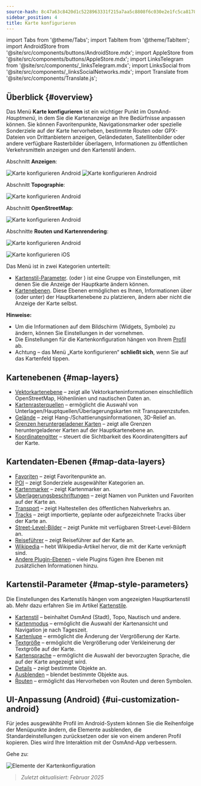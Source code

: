 ```yaml
---
source-hash: 8c47a63c8420d1c5228963331f215a7aa5c8808f6c030e2e1fc5ca817821edbb
sidebar_position: 4
title: Karte konfigurieren
---
```

import Tabs from '@theme/Tabs';
import TabItem from '@theme/TabItem';
import AndroidStore from '@site/src/components/buttons/AndroidStore.mdx';
import AppleStore from '@site/src/components/buttons/AppleStore.mdx';
import LinksTelegram from '@site/src/components/_linksTelegram.mdx';
import LinksSocial from '@site/src/components/_linksSocialNetworks.mdx';
import Translate from '@site/src/components/Translate.js';



## Überblick {#overview}

Das Menü **Karte konfigurieren** ist ein wichtiger Punkt im OsmAnd-*Hauptmenü*, in dem Sie die Kartenanzeige an Ihre Bedürfnisse anpassen können. Sie können Favoritenpunkte, Navigationsmarker oder spezielle Sonderziele auf der Karte hervorheben, bestimmte Routen oder GPX-Dateien von Drittanbietern anzeigen, Geländedaten, Satellitenbilder oder andere verfügbare Rasterbilder überlagern, Informationen zu öffentlichen Verkehrsmitteln anzeigen und den Kartenstil ändern.

<Tabs groupId="operating-systems" queryString="current-os">

<TabItem value="android" label="Android">

Abschnitt **Anzeigen**:

![Karte konfigurieren Android](@site/static/img/map/configure_map_show1_andr.png) ![Karte konfigurieren Android](@site/static/img/map/configure_map_show2_andr.png)

Abschnitt **Topographie**:

![Karte konfigurieren Android](@site/static/img/map/configure_map_topography_andr.png)

Abschnitt **OpenStreetMap**:

![Karte konfigurieren Android](@site/static/img/map/configure_map_osm_andr.png)

Abschnitte **Routen und Kartenrendering**:

![Karte konfigurieren Android](@site/static/img/map/configure_map_routes&Map_rendering_andr.png)

</TabItem>

<TabItem value="ios" label="iOS">

![Karte konfigurieren iOS](@site/static/img/map/configure-map-ios.png)

</TabItem>

</Tabs>


Das Menü **<Translate android="true" ids="configure_map"/>** ist in zwei Kategorien unterteilt:

- [Kartenstil-Parameter](#map-style-parameters). **<Translate android="true" ids="map_widget_map_rendering"/>** (oder **<Translate ios="true" ids="map_widget_renderer"/>**) ist eine Gruppe von Einstellungen, mit denen Sie die Anzeige der Hauptkarte ändern können.
- [Kartenebenen](#map-layers). Diese Ebenen ermöglichen es Ihnen, Informationen über (oder unter) der Hauptkartenebene zu platzieren, ändern aber nicht die Anzeige der Karte selbst.

**Hinweise:**

- Um die Informationen auf dem Bildschirm (Widgets, Symbole) zu ändern, können Sie Einstellungen in der [<Translate android="true" ids="layer_map_appearance"/>](../widgets/index.md) vornehmen.
- Die Einstellungen für die Kartenkonfiguration hängen von Ihrem [Profil](../personal/profiles.md) ab.
- Achtung – das Menü „Karte konfigurieren“ **schließt sich**, wenn Sie auf das Kartenfeld tippen.

## Kartenebenen {#map-layers}

- [Vektorkartenebene](../map/vector-maps.md) – zeigt alle Vektorkarteninformationen einschließlich OpenStreetMap, Höhenlinien und nautischen Daten an.
- [Kartenrasterquellen](../map/raster-maps.md#select-raster-maps) – ermöglicht die Auswahl von Unterlagen/Hauptquellen/Überlagerungskarten mit Transparenzstufen.
- [Gelände](../plugins/topography.md#hillshade-slope-and-altitude-layers) – zeigt Hang-/Schattierungsinformationen, 3D-Relief an.
- [Grenzen heruntergeladener Karten](../map/vector-maps.md#show-borders) – zeigt alle Grenzen heruntergeladener Karten auf der Hauptkartenebene an.
- [Koordinatengitter](../map/vector-maps.md#coordinates-grid) – steuert die Sichtbarkeit des Koordinatengitters auf der Karte.

## Kartendaten-Ebenen {#map-data-layers}

- [Favoriten](../map/point-layers-on-map.md) – zeigt Favoritenpunkte an.
- [POI](../map/point-layers-on-map.md) – zeigt Sonderziele ausgewählter Kategorien an.
- [Kartenmarker](../map/point-layers-on-map.md) – zeigt Kartenmarker an.
- [Überlagerungsbeschriftungen](../map/point-layers-on-map.md) – zeigt Namen von Punkten und Favoriten auf der Karte an.
- [Transport](../map/vector-maps.md#transport) – zeigt Haltestellen des öffentlichen Nahverkehrs an.
- [Tracks](../map/tracks/index.md) – zeigt importierte, geplante oder aufgezeichnete Tracks über der Karte an.
- [Street-Level-Bilder](../plugins/mapillary.md#map-layer) – zeigt Punkte mit verfügbaren Street-Level-Bildern an.
- [Reiseführer](../plan-route/travel-guides.md) – zeigt Reiseführer auf der Karte an.
- [Wikipedia](../plugins/wikipedia.md) – hebt Wikipedia-Artikel hervor, die mit der Karte verknüpft sind.
- [Andere Plugin-Ebenen](../plugins/index.md#configure-plugin) – viele Plugins fügen ihre Ebenen mit zusätzlichen Informationen hinzu.

## Kartenstil-Parameter {#map-style-parameters}

Die Einstellungen des Kartenstils hängen vom angezeigten Hauptkartenstil ab. Mehr dazu erfahren Sie im Artikel [Kartenstile](../map/vector-maps).

- [Kartenstil](../map/vector-maps.md#default-map-styles) – beinhaltet OsmAnd (Stadt), Topo, Nautisch und andere.
- [Kartenmodus](../map/vector-maps.md#map-mode) – ermöglicht die Auswahl der Kartenansicht und Navigation je nach Tageszeit.
- [Kartenlupe](../map/vector-maps.md#map-magnifier) – ermöglicht die Änderung der Vergrößerung der Karte.
- [Textgröße](../map/vector-maps.md#text-size) – ermöglicht die Vergrößerung oder Verkleinerung der Textgröße auf der Karte.
- [Kartensprache](../map/vector-maps.md#map-language) – ermöglicht die Auswahl der bevorzugten Sprache, die auf der Karte angezeigt wird.
- [Details](../map/vector-maps.md#details) – zeigt bestimmte Objekte an.
- [Ausblenden](../map/vector-maps.md#hide) – blendet bestimmte Objekte aus.
- [Routen](../map/vector-maps.md#routes) – ermöglicht das Hervorheben von Routen und deren Symbolen.

## UI-Anpassung (Android) {#ui-customization-android}

Für jedes ausgewählte Profil im Android-System können Sie die Reihenfolge der Menüpunkte <Translate android="true" ids="configure_map"/> ändern, die Elemente ausblenden, die Standardeinstellungen zurücksetzen oder sie von einem anderen Profil kopieren. Dies wird Ihre Interaktion mit der OsmAnd-App verbessern.

Gehe zu: *<Translate android="true" ids="shared_string_menu,configure_profile,ui_customization,configure_map"/>*

![Elemente der Kartenkonfiguration ](@site/static/img/settings/configure-screen-ui-customization.png)


> *Zuletzt aktualisiert: Februar 2025*